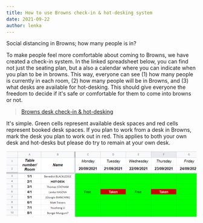 ```yaml
---
title: How to use Browns check-in & hot-desking system
date: 2021-09-22
author: lenka
---
```


Social distancing in Browns; how many people is in?

<!--more-->

To make people feel more comfortable about coming to Browns, we have created a check-in system. In the linked spreadsheet below, you can find not just the seating plan, but a also a calendar where you can indicate when you plan to be in browns. This way, everyone can see (1) how many people is currently in each room, (2) how many people will be in Browns, and (3) what desks are available for hot-desking. This should give everyone the freedom to decide if it's safe or comfortable for them to come into browns or not.

> [Browns desk check-in & hot-desking](https://uob.sharepoint.com/:x:/r/teams/grp-ggy-postgrad/_layouts/15/Doc.aspx?sourcedoc=%7B8BD03C7F-31EC-4C12-9AD3-CAE26A497B45%7D&file=Browns%20desk%20check-in.xlsx&action=default&mobileredirect=true)


It's simple. Green cells represent available desk spaces and red cells represent booked desk spaces. If you plan to work from a desk in Browns, mark the desk you plan to work out in red. This applies to both your own desk and hot-desks but please do try to remain at your own desk.

![](./images/spreadsheet_screenshot.png)
